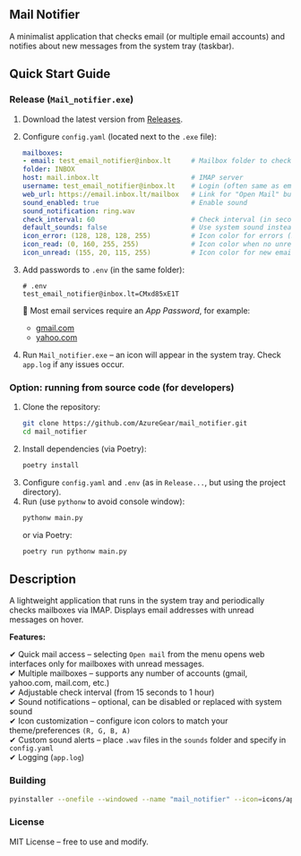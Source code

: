 ## Mail Notifier  
A minimalist application that checks email (or multiple email accounts) and notifies about new messages from the system tray (taskbar).

## Quick Start Guide

### Release (`Mail_notifier.exe`)
1. Download the latest version from [Releases](https://github.com/AzureGear/mail_notifier/releases).  
2. Configure `config.yaml` (located next to the `.exe` file):  

    ```yaml
    mailboxes:
    - email: test_email_notifier@inbox.lt     # Mailbox folder to check (usually INBOX)
    folder: INBOX 
    host: mail.inbox.lt                       # IMAP server
    username: test_email_notifier@inbox.lt    # Login (often same as email)
    web_url: https://email.inbox.lt/mailbox   # Link for "Open Mail" button
    sound_enabled: true                       # Enable sound
    sound_notification: ring.wav              
    check_interval: 60                        # Check interval (in seconds)
    default_sounds: false                     # Use system sound instead of ring.wav
    icon_error: (128, 128, 128, 255)          # Icon color for errors (R,G,B,A)
    icon_read: (0, 160, 255, 255)             # Icon color when no unread emails
    icon_unread: (155, 20, 115, 255)          # Icon color for new emails
    ```

3. Add passwords to `.env` (in the same folder):  

    ```
    # .env
    test_email_notifier@inbox.lt=CMxd85xE1T
    ```

    🔐 Most email services require an *App Password*, for example:

    - [gmail.com](https://myaccount.google.com/apppasswords)  
    - [yahoo.com](https://help.yahoo.com/kb/SLN4075.html)  

4. Run `Mail_notifier.exe` – an icon will appear in the system tray. Check `app.log` if any issues occur.


### Option: running from source code (for developers)  
1. Clone the repository:  
   ```sh
   git clone https://github.com/AzureGear/mail_notifier.git
   cd mail_notifier
   ```
2. Install dependencies (via Poetry):  
   ```sh
   poetry install
   ```
3. Configure `config.yaml` and `.env` (as in `Release...`, but using the project directory).
4. Run (use `pythonw` to avoid console window):  
   ```sh
   pythonw main.py
   ```
   or via Poetry:  
   ```sh
   poetry run pythonw main.py
   ```

## Description
A lightweight application that runs in the system tray and periodically checks mailboxes via IMAP. Displays email addresses with unread messages on hover.  

**Features:**

✔ Quick mail access – selecting `Open mail` from the menu opens web interfaces only for mailboxes with unread messages.  
✔ Multiple mailboxes – supports any number of accounts (gmail, yahoo.com, mail.com, etc.)  
✔ Adjustable check interval (from 15 seconds to 1 hour)  
✔ Sound notifications – optional, can be disabled or replaced with system sound  
✔ Icon customization – configure icon colors to match your theme/preferences `(R, G, B, A)`  
✔ Custom sound alerts – place `.wav` files in the `sounds` folder and specify in `config.yaml`  
✔ Logging (`app.log`)  

### Building
```bash
pyinstaller --onefile --windowed --name "mail_notifier" --icon=icons/app.ico --add-data "icons/*.png;icons" --add-data "sounds/*.wav;sounds" --add-data "config.yaml;." --add-data ".env;." main.py
```

### License  
MIT License – free to use and modify.